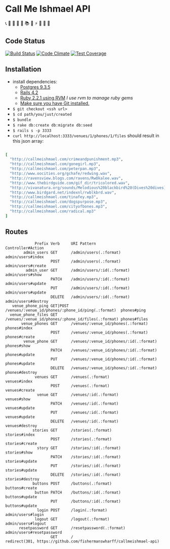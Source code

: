# Call Me Ishmael API

:telephone_receiver: :closed_book: :orange_book: :notebook_with_decorative_cover: :notebook: :books: :mega: :zap: :speak_no_evil: :speech_balloon: :thought_balloon:

## Code Status

[![Build Status][ci-image]][ci-url]
[![Code Climate][cc-climate-image]][cc-climate-url]
[![Test Coverage][cc-coverage-image]][cc-coverage-url]

## Installation

- install dependencies:
  - [Postgres 9.3.5](https://github.com/PostgresApp/PostgresApp/releases/tag/9.3.6.0)
  - [Rails 4.2](https://github.com/rails/rails)
  - [Ruby 2.2.1 using RVM](https://rvm.io/) *I use rvm to manage ruby gems*
  - [Make sure you have Git installed.](http://git-scm.com/book/en/v2/Getting-Started-Installing-Git)
- `$ git checkout <ssh url>`
- `$ cd path/you/just/created`
- `$ bundle`
- `$ rake db:create db:migrate db:seed`
- `$ rails s -p 3333`
- `curl http://localhost:3333/venues/1/phones/1/files` should result in this json array:

```ruby

[
  "http://callmeishmael.com/crimeandpunishment.mp3",
  "http://callmeishmael.com/gonegirl.mp3",
  "http://callmeishmael.com/peterpan.mp3",
  "http://www.oocities.org/gchafe/redwing.wav",
  "http://ravensview.blogs.com/ravens/RwOkalee.wav",
  "http://www.thebirdguide.com/gif_dir/tricolored.wav",
  "http://vivanatura.org/sounds/Melodious%20blackbird%20(Dives%20dives).wav",
  "http://www.birdgard.net/indexnl/rwblkbrd.wav",
  "http://callmeishmael.com/tinafey.mp3",
  "http://callmeishmael.com/dogspurpose.mp3",
  "http://callmeishmael.com/cityofbones.mp3",
  "http://callmeishmael.com/radical.mp3"
]

```

## Routes

                 Prefix Verb     URI Pattern                                        Controller#Action
            admin_users GET      /admin/users(.:format)                             admin/users#index
                        POST     /admin/users(.:format)                             admin/users#create
             admin_user GET      /admin/users/:id(.:format)                         admin/users#show
                        PATCH    /admin/users/:id(.:format)                         admin/users#update
                        PUT      /admin/users/:id(.:format)                         admin/users#update
                        DELETE   /admin/users/:id(.:format)                         admin/users#destroy
       venue_phone_ping GET|POST /venues/:venue_id/phones/:phone_id/ping(.:format)  phones#ping
      venue_phone_files GET      /venues/:venue_id/phones/:phone_id/files(.:format) phones#files
           venue_phones GET      /venues/:venue_id/phones(.:format)                 phones#index
                        POST     /venues/:venue_id/phones(.:format)                 phones#create
            venue_phone GET      /venues/:venue_id/phones/:id(.:format)             phones#show
                        PATCH    /venues/:venue_id/phones/:id(.:format)             phones#update
                        PUT      /venues/:venue_id/phones/:id(.:format)             phones#update
                        DELETE   /venues/:venue_id/phones/:id(.:format)             phones#destroy
                 venues GET      /venues(.:format)                                  venues#index
                        POST     /venues(.:format)                                  venues#create
                  venue GET      /venues/:id(.:format)                              venues#show
                        PATCH    /venues/:id(.:format)                              venues#update
                        PUT      /venues/:id(.:format)                              venues#update
                        DELETE   /venues/:id(.:format)                              venues#destroy
                stories GET      /stories(.:format)                                 stories#index
                        POST     /stories(.:format)                                 stories#create
                  story GET      /stories/:id(.:format)                             stories#show
                        PATCH    /stories/:id(.:format)                             stories#update
                        PUT      /stories/:id(.:format)                             stories#update
                        DELETE   /stories/:id(.:format)                             stories#destroy
                buttons POST     /buttons(.:format)                                 buttons#create
                 button PATCH    /buttons/:id(.:format)                             buttons#update
                        PUT      /buttons/:id(.:format)                             buttons#update
                  login POST     /login(.:format)                                   admin/users#login
                 logout GET      /logout(.:format)                                  admin/users#logout
          resetpassword GET      /resetpassword(.:format)                           admin/users#resetpassword
                        GET      /                                                  redirect(301, https://github.com/fishermanswharff/callmeishmael-api)


[ci-image]: https://magnum.travis-ci.com/fishermanswharff/callmeishmael-api.svg?token=ywtwaukB2udjyiFG1GbL&branch=master
[ci-url]: https://magnum.travis-ci.com/fishermanswharff/callmeishmael-api

[cc-climate-image]: https://codeclimate.com/repos/552b1979695680373f000a7d/badges/b6474b9a7d66964c7b98/gpa.svg
[cc-climate-url]: https://codeclimate.com/repos/552b1979695680373f000a7d/feed

[cc-coverage-image]: https://codeclimate.com/repos/552b1979695680373f000a7d/badges/b6474b9a7d66964c7b98/coverage.svg
[cc-coverage-url]: https://codeclimate.com/repos/552b1979695680373f000a7d/feed


